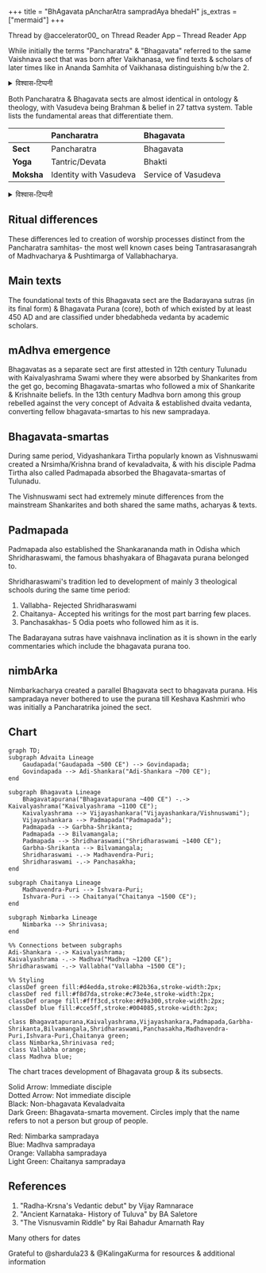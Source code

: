 +++
title = "BhAgavata pAncharAtra sampradAya bhedaH"
js_extras = ["mermaid"]
+++

Thread by @accelerator00_ on Thread Reader App – Thread Reader App

While initially the terms "Pancharatra" & "Bhagavata" referred to the same Vaishnava sect that was born after Vaikhanasa, we find texts & scholars of later times like in Ananda Samhita of Vaikhanasa distinguishing b/w the 2.

<details><summary>विश्वास-टिप्पनी</summary>

This is just incorrect. pAncharAtra from SYV is as ancient as vaikhAnasa from KYV.  [TW](https://x.com/blog_supplement/status/1954742845752885557)
</details>


Both Pancharatra & Bhagavata sects are almost identical in ontology & theology, with Vasudeva being Brahman & belief in 27 tattva system. Table lists the fundamental areas that differentiate them.

|          | Pancharatra            | Bhagavata               |
|:---------|:-----------------------|:-------------------------|
| **Sect** | Pancharatra            | Bhagavata               |
| **Yoga** | Tantric/Devata         | Bhakti                  |
| **Moksha** | Identity with Vasudeva | Service of Vasudeva     |

<details><summary>विश्वास-टिप्पनी</summary>

moxa row in the difference table is oversimplified and hence wrong.
</details>

## Ritual differences
These differences led to creation of worship processes distinct from the Pancharatra samhitas- the most well known cases being Tantrasarasangrah of Madhvacharya & Pushtimarga of Vallabhacharya.

## Main texts
The foundational texts of this Bhagavata sect are the Badarayana sutras (in its final form) & Bhagavata Purana (core), both of which existed by at least 450 AD and are classified under bhedabheda vedanta by academic scholars.

## mAdhva emergence
Bhagavatas as a separate sect are first attested in 12th century Tulunadu with Kaivalyashrama Swami where they were absorbed by Shankarites from the get go, becoming Bhagavata-smartas who followed a mix of Shankarite & Krishnaite beliefs. In the 13th century Madhva born among this group rebelled against the very concept of Advaita & established dvaita vedanta, converting fellow bhagavata-smartas to his new sampradaya.

## Bhagavata-smartas
During same period, Vidyashankara Tirtha popularly known as Vishnuswami created a Nrsimha/Krishna brand of kevaladvaita, & with his disciple Padma Tirtha also called Padmapada absorbed the Bhagavata-smartas of Tulunadu.

The Vishnuswami sect had extremely minute differences from the mainstream Shankarites and both shared the same maths, acharyas & texts.

## Padmapada
Padmapada also established the Shankarananda math in Odisha which Shridharaswami, the famous bhashyakara of Bhagavata purana belonged to.

Shridharaswami's tradition led to development of mainly 3 theological schools during the same time period:

1. Vallabha- Rejected Shridharaswami
2. Chaitanya- Accepted his writings for the most part barring few places.
3. Panchasakhas- 5 Odia poets who followed him as it is.

The Badarayana sutras have vaishnava inclination as it is shown in the early commentaries which include the bhagavata purana too. 

## nimbArka
Nimbarkacharya created a parallel Bhagavata sect to bhagavata purana. His sampradaya never bothered to use the purana till Keshava Kashmiri who was initially a Pancharatrika joined the sect.

## Chart
<script>
    mermaid.initialize({ startOnLoad: true });
</script>

```mermaid
graph TD;
subgraph Advaita Lineage
    Gaudapada("Gaudapada ~500 CE") --> Govindapada;
    Govindapada --> Adi-Shankara("Adi-Shankara ~700 CE");
end

subgraph Bhagavata Lineage
    Bhagavatapurana("Bhagavatapurana ~400 CE") -.-> Kaivalyashrama("Kaivalyashrama ~1100 CE");
    Kaivalyashrama --> Vijayashankara("Vijayashankara/Vishnuswami");
    Vijayashankara --> Padmapada("Padmapada");
    Padmapada --> Garbha-Shrikanta;
    Padmapada --> Bilvamangala;
    Padmapada --> Shridharaswami("Shridharaswami ~1400 CE");
    Garbha-Shrikanta --> Bilvamangala;
    Shridharaswami -.-> Madhavendra-Puri;
    Shridharaswami -.-> Panchasakha;
end

subgraph Chaitanya Lineage
    Madhavendra-Puri --> Ishvara-Puri;
    Ishvara-Puri --> Chaitanya("Chaitanya ~1500 CE");
end

subgraph Nimbarka Lineage
    Nimbarka --> Shrinivasa;
end

%% Connections between subgraphs
Adi-Shankara -.-> Kaivalyashrama;
Kaivalyashrama -.-> Madhva("Madhva ~1200 CE");
Shridharaswami -.-> Vallabha("Vallabha ~1500 CE");

%% Styling
classDef green fill:#d4edda,stroke:#82b36a,stroke-width:2px;
classDef red fill:#f8d7da,stroke:#c73e4e,stroke-width:2px;
classDef orange fill:#fff3cd,stroke:#d9a300,stroke-width:2px;
classDef blue fill:#cce5ff,stroke:#004085,stroke-width:2px;

class Bhagavatapurana,Kaivalyashrama,Vijayashankara,Padmapada,Garbha-Shrikanta,Bilvamangala,Shridharaswami,Panchasakha,Madhavendra-Puri,Ishvara-Puri,Chaitanya green;
class Nimbarka,Shrinivasa red;
class Vallabha orange;
class Madhva blue;
```

The chart traces development of Bhagavata group & its subsects.

Solid Arrow: Immediate disciple  
Dotted Arrow: Not immediate disciple  
Black: Non-bhagavata Kevaladvaita  
Dark Green: Bhagavata-smarta movement. Circles imply that the name refers to not a person but group of people.

Red: Nimbarka sampradaya  
Blue: Madhva sampradaya  
Orange: Vallabha sampradaya  
Light Green: Chaitanya sampradaya  

## References 
1. "Radha-Krsna's Vedantic debut" by Vijay Ramnarace
2. "Ancient Karnataka- History of Tuluva" by BA Saletore
3. "The Visnusvamin Riddle" by Rai Bahadur Amarnath Ray

Many others for dates

Grateful to @shardula23 & @KalingaKurma for resources & additional information
